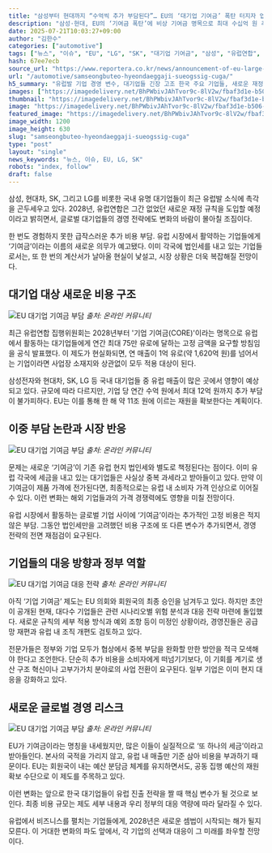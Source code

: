 ```yaml
---
title: "삼성부터 현대까지 “수억씩 추가 부담된다”… EU의 ‘대기업 기여금’ 폭탄 터지자 업계 ‘비상’"
description: "삼성·현대, EU의 ‘기여금 폭탄’에 비상 기여금 명목으로 최대 수십억 원 추가 부담 ..."
date: 2025-07-21T10:03:27+09:00
author: "김한수"
categories: ["automotive"]
tags: ["뉴스", "이슈", "EU", "LG", "SK", "대기업 기여금", "삼성", "유럽연합", "현대", "글로벌자금흐름", "해외리스크경영"]
hash: 67ee7ecb
source_url: "https://www.reportera.co.kr/news/announcement-of-eu-large-enterprise-contribution/"
url: "/automotive/samseongbuteo-hyeondaeggaji-sueogssig-cuga/"
h5_summary: "유럽발 기업 경영 변수, 대기업들 긴장 고조 한국 주요 기업들, 새로운 재정 규칙에 촉각"
images: ["https://imagedelivery.net/BhPWbivJAhTvor9c-8lV2w/fbaf3d1e-b506-4c37-5b0b-d407c5988700/public", "https://imagedelivery.net/BhPWbivJAhTvor9c-8lV2w/316b75e3-079b-4f56-297f-717af21e8900/public", "https://imagedelivery.net/BhPWbivJAhTvor9c-8lV2w/0829219f-d473-4bc9-65dd-5f4c1ce8e300/public", "https://imagedelivery.net/BhPWbivJAhTvor9c-8lV2w/be0def9c-fcde-43d3-1a33-39305accf400/public", "https://imagedelivery.net/BhPWbivJAhTvor9c-8lV2w/688ab2f7-13f7-4dbe-1346-d9ee95902900/public"]
thumbnail: "https://imagedelivery.net/BhPWbivJAhTvor9c-8lV2w/fbaf3d1e-b506-4c37-5b0b-d407c5988700/public"
image: "https://imagedelivery.net/BhPWbivJAhTvor9c-8lV2w/fbaf3d1e-b506-4c37-5b0b-d407c5988700/public"
featured_image: "https://imagedelivery.net/BhPWbivJAhTvor9c-8lV2w/fbaf3d1e-b506-4c37-5b0b-d407c5988700/public"
image_width: 1200
image_height: 630
slug: "samseongbuteo-hyeondaeggaji-sueogssig-cuga"
type: "post"
layout: "single"
news_keywords: "뉴스, 이슈, EU, LG, SK"
robots: "index, follow"
draft: false
---
```


삼성, 현대차, SK, 그리고 LG를 비롯한 국내 유명 대기업들이 최근 유럽발 소식에 촉각을 곤두세우고 있다. 2028년, 유럽연합은 그간 없었던 새로운 재정 규칙을 도입할 예정이라고 밝히면서, 글로벌 대기업들의 경영 전략에도 변화의 바람이 몰아칠 조짐이다.

한 번도 경험하지 못한 급작스러운 추가 비용 부담. 유럽 시장에서 활약하는 기업들에게 ‘기여금’이라는 이름의 새로운 의무가 예고됐다. 이미 각국에 법인세를 내고 있는 기업들로서는, 또 한 번의 계산서가 날아올 현실이 낯설고, 시장 상황은 더욱 복잡해질 전망이다.

## 대기업 대상 새로운 비용 구조

![EU 대기업 기여금 부담](https://imagedelivery.net/BhPWbivJAhTvor9c-8lV2w/be0def9c-fcde-43d3-1a33-39305accf400/public)
*출처: 온라인 커뮤니티*


최근 유럽연합 집행위원회는 2028년부터 '기업 기여금(CORE)'이라는 명목으로 유럽에서 활동하는 대기업들에게 연간 최대 75만 유로에 달하는 고정 금액을 요구할 방침임을 공식 발표했다. 이 제도가 현실화되면, 연 매출이 1억 유로(약 1,620억 원)를 넘어서는 기업이라면 사업장 소재지와 상관없이 모두 적용 대상이 된다.

삼성전자와 현대차, SK, LG 등 국내 대기업들 중 유럽 매출이 많은 곳에서 영향이 예상되고 있다. 규모에 따라 다르지만, 기업 당 연간 수억 원에서 최대 12억 원까지 추가 부담이 불가피하다. EU는 이를 통해 한 해 약 11조 원에 이르는 재원을 확보한다는 계획이다.

## 이중 부담 논란과 시장 반응

![EU 대기업 기여금 부담](https://imagedelivery.net/BhPWbivJAhTvor9c-8lV2w/688ab2f7-13f7-4dbe-1346-d9ee95902900/public)
*출처: 온라인 커뮤니티*


문제는 새로운 ‘기여금’이 기존 유럽 현지 법인세와 별도로 책정된다는 점이다. 이미 유럽 각국에 세금을 내고 있는 대기업들은 사실상 중복 과세라고 받아들이고 있다. 만약 이 기여금이 제품 가격에 전가된다면, 최종적으로는 유럽 내 소비자 가격 인상으로 이어질 수 있다. 이런 변화는 해외 기업들과의 가격 경쟁력에도 영향을 미칠 전망이다.

유럽 시장에서 활동하는 글로벌 기업 사이에 ‘기여금’이라는 추가적인 고정 비용은 적지 않은 부담. 그동안 법인세만을 고려했던 비용 구조에 또 다른 변수가 추가되면서, 경영 전략의 전면 재점검이 요구된다.

## 기업들의 대응 방향과 정부 역할

![EU 대기업 기여금 대응 전략](https://imagedelivery.net/BhPWbivJAhTvor9c-8lV2w/316b75e3-079b-4f56-297f-717af21e8900/public)
*출처: 온라인 커뮤니티*


아직 ‘기업 기여금’ 제도는 EU 의회와 회원국의 최종 승인을 남겨두고 있다. 하지만 초안이 공개된 현재, 대다수 기업들은 관련 시나리오별 위험 분석과 대응 전략 마련에 돌입했다. 새로운 규칙의 세부 적용 방식과 예외 조항 등이 미정인 상황이라, 경영진들은 공급망 재편과 유럽 내 조직 개편도 검토하고 있다.

전문가들은 정부와 기업 모두가 협상에서 중복 부담을 완화할 만한 방안을 적극 모색해야 한다고 조언한다. 단순히 추가 비용을 소비자에게 떠넘기기보다, 이 기회를 계기로 생산 구조 혁신이나 고부가가치 분야로의 사업 전환이 요구된다. 일부 기업은 이미 현지 대응을 강화하고 있다.

## 새로운 글로벌 경영 리스크

![EU 대기업 기여금 부담](https://imagedelivery.net/BhPWbivJAhTvor9c-8lV2w/0829219f-d473-4bc9-65dd-5f4c1ce8e300/public)
*출처: 온라인 커뮤니티*


EU가 기여금이라는 명칭을 내세웠지만, 많은 이들이 실질적으로 ‘또 하나의 세금’이라고 받아들인다. 본사의 국적을 가리지 않고, 유럽 내 매출만 기준 삼아 비용을 부과하기 때문이다. EU는 회원국이 내는 예산 분담금 체계를 유지하면서도, 공동 집행 예산의 재원 확보 수단으로 이 제도를 주목하고 있다.

이런 변화는 앞으로 한국 대기업들이 유럽 진출 전략을 짤 때 핵심 변수가 될 것으로 보인다. 최종 비용 규모는 제도 세부 내용과 우리 정부의 대응 역량에 따라 달라질 수 있다.  

유럽에서 비즈니스를 펼치는 기업들에게, 2028년은 새로운 셈법이 시작되는 해가 될지 모른다. 이 거대한 변화의 파도 앞에서, 각 기업의 선택과 대응이 그 미래를 좌우할 전망이다.
